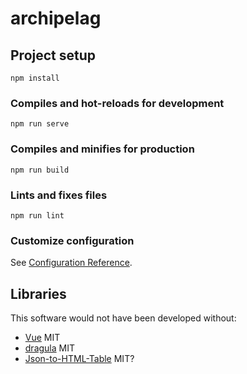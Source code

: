 # archipelag

## Project setup
```
npm install
```

### Compiles and hot-reloads for development
```
npm run serve
```

### Compiles and minifies for production
```
npm run build
```

### Lints and fixes files
```
npm run lint
```

### Customize configuration
See [Configuration Reference](https://cli.vuejs.org/config/).

## Libraries
This software would not have been developed without:

- [Vue](https://github.com/vuejs/vue) MIT
- [dragula](https://github.com/bevacqua/dragula) MIT
- [Json-to-HTML-Table](https://github.com/afshinm/Json-to-HTML-Table) MIT?